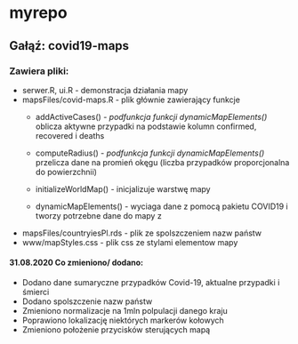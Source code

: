 # myrepo
## Gałąź: covid19-maps

### Zawiera pliki:
+ serwer.R, ui.R - demonstracja działania mapy
+ mapsFiles/covid-maps.R - plik głównie zawierający funkcje
	+ addActiveCases() - *podfunkcja  funkcji dynamicMapElements()* <br>
	oblicza aktywne przypadki na podstawie kolumn confirmed, recovered i deaths
	
	+ computeRadius() -  *podfunkcja  funkcji dynamicMapElements()* <br> przelicza dane na promień okęgu (liczba przypadków proporcjonalna do powierzchnii)
	
	+ initializeWorldMap() - inicjalizuje warstwę mapy
	
	+ dynamicMapElements() - wyciaga dane z pomocą pakietu COVID19 i tworzy potrzebne dane do mapy z 
+ mapsFiles/countryiesPl.rds - plik ze spolszczeniem nazw państw
+ www/mapStyles.css - plik css ze stylami elementow mapy


#### 31.08.2020  Co zmieniono/ dodano:
+ Dodano dane sumaryczne przypadków Covid-19, aktualne przypadki i śmierci 
+ Dodano spolszczenie nazw państw
+ Zmieniono normalizacje na 1mln polpulacji danego kraju
+ Poprawiono lokalizację niektórych markerów kołowych
+ Zmieniono położenie przycisków sterujących mapą

